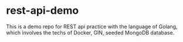 # rest-api-demo
This is a demo repo for REST api practice with the language of Golang, which involves the techs of Docker, GIN, seeded MongoDB database.
